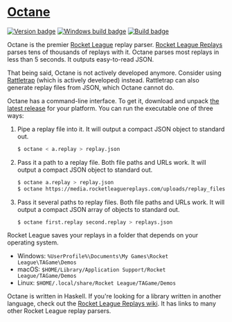 # [Octane][]

[![Version badge][]][version]
[![Windows build badge][]][windows build]
[![Build badge][]][build]

Octane is the premier [Rocket League][] replay parser. [Rocket League
Replays][] parses tens of thousands of replays with it. Octane parses most
replays in less than 5 seconds. It outputs easy-to-read JSON.

That being said, Octane is not actively developed anymore. Consider using
[Rattletrap][] (which is actively developed) instead. Rattletrap can also
generate replay files from JSON, which Octane cannot do.

Octane has a command-line interface. To get it, download and unpack [the latest
release][] for your platform. You can run the executable one of three ways:

1.  Pipe a replay file into it. It will output a compact JSON object to
    standard out.

    ``` sh
    $ octane < a.replay > replay.json
    ```

2.  Pass it a path to a replay file. Both file paths and URLs work. It will
    output a compact JSON object to standard out.

    ``` sh
    $ octane a.replay > replay.json
    $ octane https://media.rocketleaguereplays.com/uploads/replay_files/9A06783F4FEA7AFF3D8298A3E5A412F5.replay > replay.json
    ```

3.  Pass it several paths to replay files. Both file paths and URLs work. It
    will output a compact JSON array of objects to standard out.

    ``` sh
    $ octane first.replay second.replay > replays.json
    ```

Rocket League saves your replays in a folder that depends on your operating
system.

- Windows: `%UserProfile%\Documents\My Games\Rocket League\TAGame\Demos`
- macOS: `$HOME/Library/Application Support/Rocket League/TAGame/Demos`
- Linux: `$HOME/.local/share/Rocket League/TAGame/Demos`

Octane is written in Haskell. If you're looking for a library written in
another language, check out the [Rocket League Replays wiki][]. It has links to
many other Rocket League replay parsers.

[Octane]: https://github.com/tfausak/octane
[Version badge]: https://www.stackage.org/package/octane/badge/nightly?label=version
[version]: https://www.stackage.org/nightly/package/octane
[Windows build badge]: https://ci.appveyor.com/api/projects/status/github/tfausak/octane?branch=main&svg=true
[windows build]: https://ci.appveyor.com/project/TaylorFausak/octane
[Build badge]: https://travis-ci.org/tfausak/octane.svg?branch=main
[build]: https://travis-ci.org/tfausak/octane
[Rocket League]: http://www.rocketleaguegame.com
[Rocket League Replays]: https://www.rocketleaguereplays.com/replays/
[Rattletrap]: https://github.com/tfausak/rattletrap
[the latest release]: https://github.com/tfausak/octane/releases/latest
[Rocket League Replays wiki]: https://github.com/rocket-league-replays/rocket-league-replays/wiki/Rocket-League-Replay-Parsers
